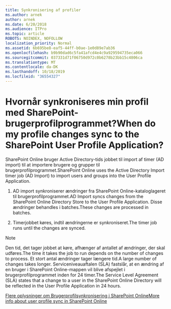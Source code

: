 ```yaml
---
title: Synkronisering af profiler
ms.author: arnek
author: arnek
ms.date: 6/20/2018
ms.audience: ITPro
ms.topic: article
ROBOTS: NOINDEX, NOFOLLOW
localization_priority: Normal
ms.assetid: 6b695be8-eaf5-44ff-b0ae-1e0d89e7ab36
ms.openlocfilehash: b9b90dad6c5fa41afcd4e4c9a929594735eca066
ms.sourcegitcommit: 037331d71f06750d972c0b6278b23bb15c4806ca
ms.translationtype: MT
ms.contentlocale: da-DK
ms.lasthandoff: 10/18/2019
ms.locfileid: "36554327"
---
```

# <a name="when-do-my-profile-changes-sync-to-the-sharepoint-user-profile-application"></a><span data-ttu-id="eb15d-102">Hvornår synkroniseres min profil med SharePoint-brugerprofilprogrammet?</span><span class="sxs-lookup"><span data-stu-id="eb15d-102">When do my profile changes sync to the SharePoint User Profile Application?</span></span>

<span data-ttu-id="eb15d-103">SharePoint Online bruger Active Directory-tids jobbet til import af timer (AD import) til at importere brugere og grupper til brugerprofilprogrammet.</span><span class="sxs-lookup"><span data-stu-id="eb15d-103">SharePoint Online uses the Active Directory Import timer job (AD Import) to import users and groups into the User Profile Application.</span></span> 
  
1. <span data-ttu-id="eb15d-104">AD import synkroniserer ændringer fra SharePoint Online-kataloglageret til brugerprofilprogrammet.</span><span class="sxs-lookup"><span data-stu-id="eb15d-104">AD Import syncs changes from the SharePoint Online Directory Store to the User Profile Application.</span></span> <span data-ttu-id="eb15d-105">Disse ændringer behandles i batches.</span><span class="sxs-lookup"><span data-stu-id="eb15d-105">These changes are processed in batches.</span></span>
    
2. <span data-ttu-id="eb15d-106">Timerjobbet køres, indtil ændringerne er synkroniseret.</span><span class="sxs-lookup"><span data-stu-id="eb15d-106">The timer job runs until the changes are synced.</span></span>
    
> [!NOTE]
> <span data-ttu-id="eb15d-107">Den tid, det tager jobbet at køre, afhænger af antallet af ændringer, der skal udføres.</span><span class="sxs-lookup"><span data-stu-id="eb15d-107">The time it takes the job to run depends on the number of changes to process.</span></span> <span data-ttu-id="eb15d-108">Et stort antal ændringer tager længere tid.</span><span class="sxs-lookup"><span data-stu-id="eb15d-108">A large number of changes takes longer.</span></span> <span data-ttu-id="eb15d-109">Serviceniveauaftalen (SLA) fastslår, at en ændring af en bruger i SharePoint Online-mappen vil blive afspejlet i brugerprofilprogrammet inden for 24 timer.</span><span class="sxs-lookup"><span data-stu-id="eb15d-109">The Service Level Agreement (SLA) states that a change to a user in the SharePoint Online Directory will be reflected in the User Profile Application in 24 hours.</span></span> 
  
[<span data-ttu-id="eb15d-110">Flere oplysninger om Brugerprofilsynkronisering i SharePoint Online</span><span class="sxs-lookup"><span data-stu-id="eb15d-110">More info about user profile sync in SharePoint Online</span></span>](https://go.microsoft.com/fwlink/?linkid=875671)
  

